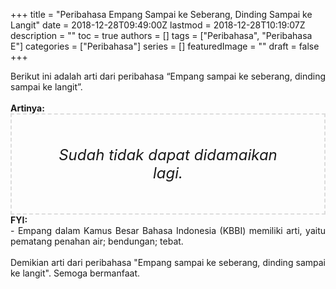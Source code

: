 +++
title = "Peribahasa Empang Sampai ke Seberang, Dinding Sampai ke Langit"
date = 2018-12-28T09:49:00Z
lastmod = 2018-12-28T10:19:07Z
description = ""
toc = true
authors = []
tags = ["Peribahasa", "Peribahasa E"]
categories = ["Peribahasa"]
series = []
featuredImage = ""
draft = false
+++

<div dir="ltr" style="text-align: left;" trbidi="on"><div style="text-align: justify;">Berikut ini adalah arti dari peribahasa “Empang sampai ke seberang, dinding sampai ke langit”.</div><br /><div style="text-align: justify;"><b>Artinya:</b></div><div style="border: 2px dashed #ddd; font-size: 24px; height: auto; margin: 0 auto; padding: 50px; text-align: center; width: auto;"><i>Sudah tidak dapat didamaikan lagi.</i></div><div style="text-align: justify;"><b>FYI:</b><br />- Empang dalam Kamus Besar Bahasa Indonesia (KBBI) memiliki arti, yaitu pematang penahan air; bendungan; tebat.</div><br /><div style="text-align: justify;">Demikian arti dari peribahasa "Empang sampai ke seberang, dinding sampai ke langit". Semoga bermanfaat. </div></div>
